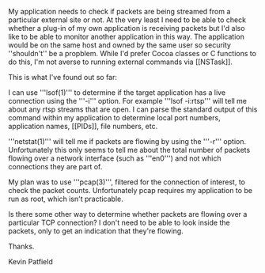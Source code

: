 My application needs to check if packets are being streamed from a particular external site or not. At the very least I need to be able to check whether a plug-in of my own application is receiving packets but I'd also like to be able to monitor another application in this way. The application would be on the same host and owned by the same user so security ''shouldn't'' be a propblem. While I'd prefer Cocoa classes or C functions to do this, I'm not averse to running external commands via [[NSTask]].

This is what I've found out so far:

I can use '''lsof(1)''' to determine if the target application has a live connection using the '''-i''' option. For example '''lsof -i:rtsp''' will tell me about any rtsp streams that are open. I can parse the standard output of this command within my application to determine local port numbers, application names, [[PIDs]], file numbers, etc.

'''netstat(1)''' will tell me if packets are flowing by using the '''-r''' option. Unfortunately this only seems to tell me about the total number of packets flowing over a network interface (such as '''en0''') and not which connections they are part of.

My plan was to use '''pcap(3)''', filtered for the connection of interest, to check the packet counts. Unfortunately pcap requires my application to be run as root, which isn't practicable.

Is there some other way to determine whether packets are flowing over a particular TCP connection? I don't need to be able to look inside the packets, only to get an indication that they're flowing.

Thanks.

Kevin Patfield
